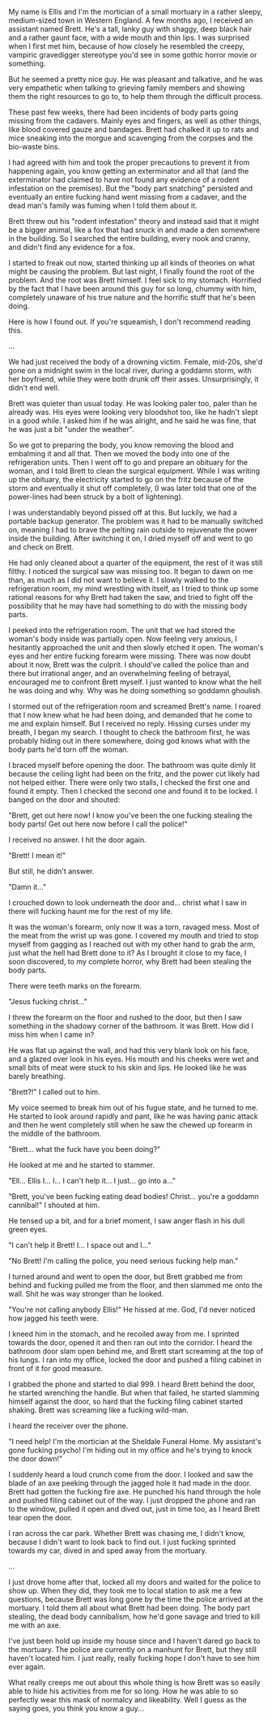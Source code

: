 My name is Ellis and I'm the mortician of a small mortuary in a rather sleepy, medium-sized town in Western England. A few months ago, I received an assistant named Brett. He's a tall, lanky guy with shaggy, deep black hair and a rather gaunt face, with a wide mouth and thin lips. I was surprised when I first met him, because of how closely he resembled the creepy, vampiric gravedigger stereotype you'd see in some gothic horror movie or something.

But he seemed a pretty nice guy. He was pleasant and talkative, and he was very empathetic when talking to grieving family members and showing them the right resources to go to, to help them through the difficult process.

These past few weeks, there had been incidents of body parts going missing from the cadavers. Mainly eyes and fingers, as well as other things, like blood covered gauze and bandages. Brett had chalked it up to rats and mice sneaking into the morgue and scavenging from the corpses and the bio-waste bins.

I had agreed with him and took the proper precautions to prevent it from happening again, you know getting an exterminator and all that (and the exterminator had claimed to have not found any evidence of a rodent infestation on the premises). But the "body part snatching" persisted and eventually an entire fucking hand went missing from a cadaver, and the dead man's family was fuming when I told them about it.

Brett threw out his "rodent infestation" theory and instead said that it might be a bigger animal, like a fox that had snuck in and made a den somewhere in the building. So I searched the entire building, every nook and cranny, and didn't find any evidence for a fox.

I started to freak out now, started thinking up all kinds of theories on what might be causing the problem. But last night, I finally found the root of the problem. And the root was Brett himself. I feel sick to my stomach. Horrified by the fact that I have been around this guy for so long, chummy with him, completely unaware of his true nature and the horrific stuff that he's been doing.

Here is how I found out. If you're squeamish, I don't recommend reading this.

...

We had just received the body of a drowning victim. Female, mid-20s, she'd gone on a midnight swim in the local river, during a goddamn storm, with her boyfriend, while they were both drunk off their asses. Unsurprisingly, it didn't end well.

Brett was quieter than usual today. He was looking paler too, paler than he already was. His eyes were looking very bloodshot too, like he hadn't slept in a good while. I asked him if he was alright, and he said he was fine, that he was just a bit "under the weather".

So we got to preparing the body, you know removing the blood and embalming it and all that. Then we moved the body into one of the refrigeration units. Then I went off to go and prepare an obituary for the woman, and I told Brett to clean the surgical equipment. While I was writing up the obituary, the electricity started to go on the fritz because of the storm and eventually it shut off completely, (I was later told that one of the power-lines had been struck by a bolt of lightening).

I was understandably beyond pissed off at this. But luckily, we had a portable backup generator. The problem was it had to be manually switched on, meaning I had to brave the pelting rain outside to rejuvenate the power inside the building. After switching it on, I dried myself off and went to go and check on Brett.

He had only cleaned about a quarter of the equipment, the rest of it was still filthy. I noticed the surgical saw was missing too. It began to dawn on me than, as much as I did not want to believe it. I slowly walked to the refrigeration room, my mind wrestling with itself, as I tried to think up some rational reasons for why Brett had taken the saw, and tried to fight off the possibility that he may have had something to do with the missing body parts.

I peeked into the refrigeration room. The unit that we had stored the woman's body inside was partially open. Now feeling very anxious, I hesitantly approached the unit and then slowly etched it open. The woman's eyes and her entire fucking forearm were missing. There was now doubt about it now, Brett was the culprit. I should've called the police than and there but irrational anger, and an overwhelming feeling of betrayal, encouraged me to confront Brett myself. I just wanted to know what the hell he was doing and why. Why was he doing something so goddamn ghoulish.

I stormed out of the refrigeration room and screamed Brett's name. I roared that I now knew what he had been doing, and demanded that he come to me and explain himself. But I received no reply. Hissing curses under my breath, I began my search. I thought to check the bathroom first, he was probably hiding out in there somewhere, doing god knows what with the body parts he'd torn off the woman.

I braced myself before opening the door. The bathroom was quite dimly lit because the ceiling light had been on the fritz, and the power cut likely had not helped either. There were only two stalls, I checked the first one and found it empty. Then I checked the second one and found it to be locked. I banged on the door and shouted:

"Brett, get out here now! I know you've been the one fucking stealing the body parts! Get out here now before I call the police!"

I received no answer. I hit the door again.

"Brett! I mean it!"

But still, he didn't answer.

"Damn it..."

I crouched down to look underneath the door and... christ what I saw in there will fucking haunt me for the rest of my life.

It was the woman's forearm, only now it was a torn, ravaged mess. Most of the meat from the wrist up was gone. I covered my mouth and tried to stop myself from gagging as I reached out with my other hand to grab the arm, just what the hell had Brett done to it? As I brought it close to my face, I soon discovered, to my complete horror, why Brett had been stealing the body parts.

There were teeth marks on the forearm.

"Jesus fucking christ..."

I threw the forearm on the floor and rushed to the door, but then I saw something in the shadowy corner of the bathroom. It was Brett. How did I miss him when I came in?

He was flat up against the wall, and had this very blank look on his face, and a glazed over look in his eyes. His mouth and his cheeks were wet and small bits of meat were stuck to his skin and lips. He looked like he was barely breathing.

"Brett?!" I called out to him.

My voice seemed to break him out of his fugue state, and he turned to me. He started to look around rapidly and pant, like he was having panic attack and then he went completely still when he saw the chewed up forearm in the middle of the bathroom.

"Brett... what the fuck have you been doing?"

He looked at me and he started to stammer.

"Ell... Ellis I... I... I can't help it... I just... go into a..."

"Brett, you've been fucking eating dead bodies! Christ... you're a goddamn cannibal!" I shouted at him.

He tensed up a bit, and for a brief moment, I saw anger flash in his dull green eyes.

"I can't help it Brett! I... I space out and I..."

"No Brett! I'm calling the police, you need serious fucking help man."

I turned around and went to open the door, but Brett grabbed me from behind and fucking pulled me from the floor, and then slammed me onto the wall. Shit he was way stronger than he looked.

"You're not calling anybody Ellis!" He hissed at me. God, I'd never noticed how jagged his teeth were.

I kneed him in the stomach, and he recoiled away from me. I sprinted towards the door, opened it and then ran out into the corridor. I heard the bathroom door slam open behind me, and Brett start screaming at the top of his lungs. I ran into my office, locked the door and pushed a filing cabinet in front of it for good measure.

I grabbed the phone and started to dial 999. I heard Brett behind the door, he started wrenching the handle. But when that failed, he started slamming himself against the door, so hard that the fucking filing cabinet started shaking. Brett was screaming like a fucking wild-man.

I heard the receiver over the phone.

"I need help! I'm the mortician at the Sheldale Funeral Home. My assistant's gone fucking psycho! I'm hiding out in my office and he's trying to knock the door down!"

I suddenly heard a loud crunch come from the door. I looked and saw the blade of an axe peeking through the jagged hole it had made in the door. Brett had gotten the fucking fire axe. He punched his hand through the hole and pushed filing cabinet out of the way. I just dropped the phone and ran to the window, pulled it open and dived out, just in time too, as I heard Brett tear open the door.

I ran across the car park. Whether Brett was chasing me, I didn't know, because I didn't want to look back to find out. I just fucking sprinted towards my car, dived in and sped away from the mortuary.

...

I just drove home after that, locked all my doors and waited for the police to show up. When they did, they took me to local station to ask me a few questions, because Brett was long gone by the time the police arrived at the mortuary. I told them all about what Brett had been doing. The body part stealing, the dead body cannibalism, how he'd gone savage and tried to kill me with an axe.

I've just been hold up inside my house since and I haven't dared go back to the mortuary. The police are currently on a manhunt for Brett, but they still haven't located him. I just really, really fucking hope I don't have to see him ever again.

What really creeps me out about this whole thing is how Brett was so easily able to hide his activities from me for so long. How he was able to so perfectly wear this mask of normalcy and likeability. Well I guess as the saying goes, you think you know a guy...